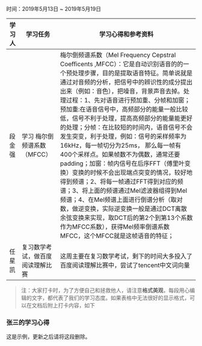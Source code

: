 时间：2019年5月13日 ~ 2019年5月19日

学习人|学习任务|学习心得和参考资料
------ | ------ | ------ 
段金强 | 学习 梅尔倒频谱系数（MFCC） | 梅尔倒频谱系数（Mel Frequency Cepstral Coefficents ,MFCC）：它是自动识别语音的的一个预处理步骤，目的是提取语音特征。简单说就是通过对音频的分析，把信号中的辨识性的成分提出出来（例如：音色），把噪音，背景声音去掉。处理过程：1、先对语音进行预加重、分帧和加窗；预加重:在语音信号中，高频部分的能量一般比较低，信号不利于处理，提高高频部分的能量能更好的处理；分帧：在比较短的时间内，语音信号不会发生突变，利于处理，例如：信号的采样频率为 16kHz，每一帧切分为25ms， 那么每一帧有400个采样点。如果帧数不为偶数，通常还要padding；加窗：帧内信号在后序FFT（傅里叶变换）变换的时候不会出现端点突变的情况，较好地得到频谱；2、将每一帧通过FFT得到对应的频谱；3、将上面的频谱通过Mel滤波器组得到Mel频谱；4、在Mel频谱上面进行倒谱分析（取对数，做逆变换，实际逆变换一般是通过DCT离散余弦变换来实现，取DCT后的第2个到第13个系数作为MFCC系数），获得Mel频率倒谱系数MFCC，这个MFCC就是这帧语音的特征；
任星凯 | 复习数学考试，做百度阅读理解比赛 | 这周主要在复习数学考试，剩下的时间大多投入了百度阅读理解比赛中，尝试了tencent中文词向量

> 注：大家打卡时，为了方便自己和拯救他人，请注意**格式美观**，每段用心编辑的文字，都代表了我们的学习态度。如果表格中无法很好的显示格式，可以在文档后附上打卡内容，如下

### 张三的学习心得
这是示例，更新之后请将这段删除。
